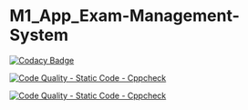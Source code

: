 # M1_App_Exam-Management-System

[![Codacy Badge](https://app.codacy.com/project/badge/Grade/514b9227232e4190b8624fbd17181560)](https://www.codacy.com/gh/rasika8999/M1_App_Exam-Management-System/dashboard?utm_source=github.com&amp;utm_medium=referral&amp;utm_content=rasika8999/M1_App_Exam-Management-System&amp;utm_campaign=Badge_Grade)

[![Code Quality - Static Code - Cppcheck](https://github.com/rasika8999/M1_App_Exam-Management-System/actions/workflows/cppcheck.yml/badge.svg)](https://github.com/rasika8999/M1_App_Exam-Management-System/actions/workflows/cppcheck.yml)

[![Code Quality - Static Code - Cppcheck](https://github.com/rasika8999/M1_App_Exam-Management-System/actions/workflows/cppcheck.yml/badge.svg)](https://github.com/rasika8999/M1_App_Exam-Management-System/actions/workflows/cppcheck.yml)
